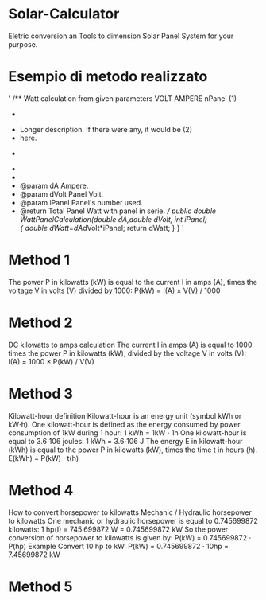 # Solar-Calculator
Eletric conversion an Tools to dimension Solar Panel System for your purpose.

# Esempio di metodo realizzato
'
/** Watt calculation from given parameters VOLT AMPERE nPanel                           (1)
 * <p>
 * Longer description. If there were any, it would be    (2)
 * here.
 * <p>
 *
 *
 * @param  dA Ampere.  
 * @param  dVolt Panel Volt.  
 * @param  iPanel Panel's number used.  
 * @return Total Panel Watt with panel in serie.
 */
public double WattPanelCalculation(double dA,double dVolt, int iPanel)    
{ double dWatt=dA*dVolt*iPanel;
return dWatt;
}
}
'

# Method  1
The power P in kilowatts (kW) is equal to the current I in amps (A), times the voltage V in volts (V) divided by 1000:
P(kW) = I(A) × V(V) / 1000
# Method 2
DC kilowatts to amps calculation
The current I in amps (A) is equal to 1000 times the power P in kilowatts (kW), divided by the voltage V in volts (V):
I(A) = 1000 × P(kW) / V(V)
# Method 3
Kilowatt-hour definition
Kilowatt-hour is an energy unit (symbol kWh or kW⋅h).
One kilowatt-hour is defined as the energy consumed by power consumption of 1kW during 1 hour:
1 kWh = 1kW ⋅ 1h
One kilowatt-hour is equal to 3.6⋅106 joules:
1 kWh = 3.6⋅106 J
The energy E in kilowatt-hour (kWh) is equal to the power P in kilowatts (kW), times the time t in hours (h).
E(kWh) = P(kW) ⋅ t(h)
# Method 4
How to convert horsepower to kilowatts
Mechanic / Hydraulic horsepower to kilowatts
One mechanic or hydraulic horsepower is equal to 0.745699872 kilowatts:
1 hp(I) = 745.699872 W = 0.745699872 kW
So the power conversion of horsepower to kilowatts is given by:
P(kW) = 0.745699872 ⋅ P(hp)
Example
Convert 10 hp to kW:
P(kW) = 0.745699872 ⋅ 10hp = 7.45699872 kW
# Method 5
